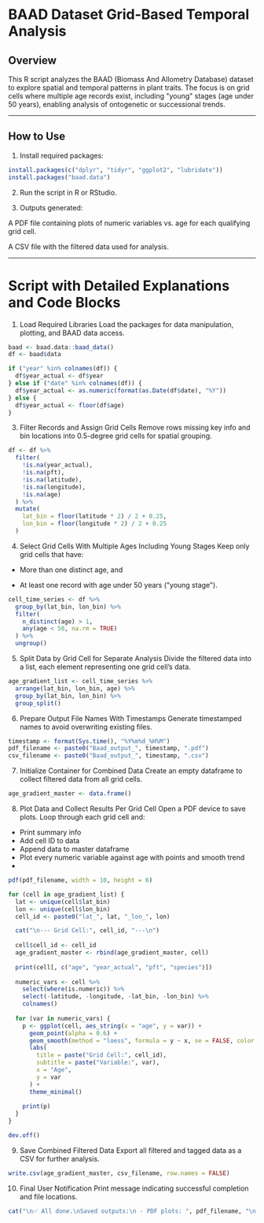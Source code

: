 # BAAD Dataset Grid-Based Temporal Analysis

## Overview

This R script analyzes the BAAD (Biomass And Allometry Database) dataset to explore spatial and temporal patterns in plant traits. The focus is on grid cells where multiple age records exist, including "young" stages (age under 50 years), enabling analysis of ontogenetic or successional trends.

---

## How to Use

1. Install required packages:

```r
install.packages(c("dplyr", "tidyr", "ggplot2", "lubridate"))
install.packages("baad.data")
```
2. Run the script in R or RStudio.

3. Outputs generated:

A PDF file containing plots of numeric variables vs. age for each qualifying grid cell.

A CSV file with the filtered data used for analysis.

---
# Script with Detailed Explanations and Code Blocks
1. Load Required Libraries
Load the packages for data manipulation, plotting, and BAAD data access.

```r
baad <- baad.data::baad_data()
df <- baad$data

if ("year" %in% colnames(df)) {
  df$year_actual <- df$year
} else if ("date" %in% colnames(df)) {
  df$year_actual <- as.numeric(format(as.Date(df$date), "%Y"))
} else {
  df$year_actual <- floor(df$age)
}
```

3. Filter Records and Assign Grid Cells
Remove rows missing key info and bin locations into 0.5-degree grid cells for spatial grouping.

```r
df <- df %>%
  filter(
    !is.na(year_actual),
    !is.na(pft),
    !is.na(latitude),
    !is.na(longitude),
    !is.na(age)
  ) %>%
  mutate(
    lat_bin = floor(latitude * 2) / 2 + 0.25,
    lon_bin = floor(longitude * 2) / 2 + 0.25
  )
```

4. Select Grid Cells With Multiple Ages Including Young Stages
Keep only grid cells that have:

- More than one distinct age, and

- At least one record with age under 50 years ("young stage").

```r
cell_time_series <- df %>%
  group_by(lat_bin, lon_bin) %>%
  filter(
    n_distinct(age) > 1,
    any(age < 50, na.rm = TRUE)
  ) %>%
  ungroup()
```
5. Split Data by Grid Cell for Separate Analysis
Divide the filtered data into a list, each element representing one grid cell’s data.

```r
age_gradient_list <- cell_time_series %>%
  arrange(lat_bin, lon_bin, age) %>%
  group_by(lat_bin, lon_bin) %>%
  group_split()
```
6. Prepare Output File Names With Timestamps
Generate timestamped names to avoid overwriting existing files.

```r
timestamp <- format(Sys.time(), "%Y%m%d_%H%M")
pdf_filename <- paste0("Baad_output_", timestamp, ".pdf")
csv_filename <- paste0("Baad_output_", timestamp, ".csv")
```

7. Initialize Container for Combined Data
Create an empty dataframe to collect filtered data from all grid cells.

```r
age_gradient_master <- data.frame()
```

8. Plot Data and Collect Results Per Grid Cell
Open a PDF device to save plots. Loop through each grid cell and:

- Print summary info
- Add cell ID to data
- Append data to master dataframe
- Plot every numeric variable against age with points and smooth trend
- 
```r
pdf(pdf_filename, width = 10, height = 6)

for (cell in age_gradient_list) {
  lat <- unique(cell$lat_bin)
  lon <- unique(cell$lon_bin)
  cell_id <- paste0("lat_", lat, "_lon_", lon)

  cat("\n--- Grid Cell:", cell_id, "---\n")
  
  cell$cell_id <- cell_id
  age_gradient_master <- rbind(age_gradient_master, cell)
  
  print(cell[, c("age", "year_actual", "pft", "species")])
  
  numeric_vars <- cell %>%
    select(where(is.numeric)) %>%
    select(-latitude, -longitude, -lat_bin, -lon_bin) %>%
    colnames()
  
  for (var in numeric_vars) {
    p <- ggplot(cell, aes_string(x = "age", y = var)) +
      geom_point(alpha = 0.6) +
      geom_smooth(method = "loess", formula = y ~ x, se = FALSE, color = "steelblue") +
      labs(
        title = paste("Grid Cell:", cell_id),
        subtitle = paste("Variable:", var),
        x = "Age",
        y = var
      ) +
      theme_minimal()
    
    print(p)
  }
}

dev.off()
```

9. Save Combined Filtered Data
Export all filtered and tagged data as a CSV for further analysis.

```r
write.csv(age_gradient_master, csv_filename, row.names = FALSE)
```

10. Final User Notification
Print message indicating successful completion and file locations.

```r
cat("\n✅ All done.\nSaved outputs:\n - PDF plots: ", pdf_filename, "\n - Age-gradient data: ", csv_filename, "\n")
```


